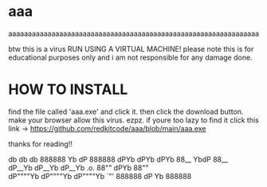 # aaa
aaaaaaaaaaaaaaaaaaaaaaaaaaaaaaaaaaaaaaaaaaaaaaaaaaaaaaaaaaaaaaaa

btw this is a virus
RUN USING A VIRTUAL MACHINE!
please note this is for educational purposes only and i am not responsible for any damage done.

# HOW TO INSTALL

find the file called 'aaa.exe' and click it. then click the download button. make your browser allow this virus.
ezpz. 
if youre too lazy to find it click this link -> https://github.com/redkitcode/aaa/blob/main/aaa.exe

thanks for reading!!

   db       db       db        888888 Yb  dP 888888 
  dPYb     dPYb     dPYb       88__    YbdP  88__   
 dP__Yb   dP__Yb   dP__Yb  .o. 88""    dPYb  88""   
dP""""Yb dP""""Yb dP""""Yb `"' 888888 dP  Yb 888888 
